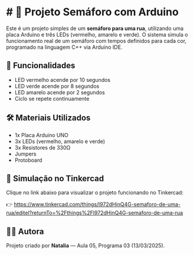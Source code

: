 # # 🚦 Projeto Semáforo com Arduino
Este é um projeto simples de um **semáforo para uma rua**, utilizando uma placa Arduino e três LEDs (vermelho, amarelo e verde).
O sistema simula o funcionamento real de um semáforo com tempos definidos para cada cor, programado na linguagem C++ via Arduino IDE.

## 📌 Funcionalidades
- LED vermelho acende por 10 segundos
- LED verde acende por 8 segundos
- LED amarelo acende por 2 segundos
- Ciclo se repete continuamente

## 🛠️ Materiais Utilizados
- 1x Placa Arduino UNO
- 3x LEDs (vermelho, amarelo e verde)
- 3x Resistores de 330Ω
- Jumpers
- Protoboard

## 🔗 Simulação no Tinkercad
Clique no link abaixo para visualizar o projeto funcionando no Tinkercad:

👉 https://www.tinkercad.com/things/l972dHinQ4G-semaforo-de-uma-rua/editel?returnTo=%2Fthings%2Fl972dHinQ4G-semaforo-de-uma-rua

## 👩‍💻 Autora
Projeto criado por **Natalia** — Aula 05, Programa 03 (13/03/2025).
